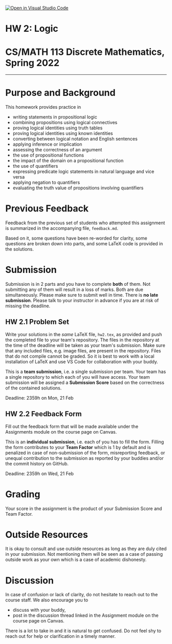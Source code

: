 [![Open in Visual Studio Code](https://classroom.github.com/assets/open-in-vscode-f059dc9a6f8d3a56e377f745f24479a46679e63a5d9fe6f495e02850cd0d8118.svg)](https://classroom.github.com/online_ide?assignment_repo_id=7076688&assignment_repo_type=AssignmentRepo)
# HW 2: Logic
# CS/MATH 113 Discrete Mathematics, Spring 2022

-------

# Purpose and Background

This homework provides practice in
- writing statements in propositional logic
- combining propositions using logical connectives
- proving logical identities using truth tables
- proving logical identities using known identities
- converting between logical notation and English sentences
- applying inference or implication
- assessing the correctness of an argument
- the use of propositional functions
- the impact of the domain on a propositional function
- the use of quantifiers
- expressing predicate logic statements in natural language and vice versa
- applying negation to quantifiers
- evaluating the truth value of propositions involving quantifiers

# Previous Feedback

Feedback from the previous set of students who attempted this assignment is summarized in the accompanying file, `feedback.md`.

Based on it, some questions have been re-worded for clarity, some questions are broken down into parts, and some LaTeX code is provided in the solutions. 

# Submission
Submission is in 2 parts and you have to complete __both__ of them. Not submitting any of them will result in a loss of marks. Both are due simultaneously. Please make sure to submit well in time. There is __no late submission__. Please talk to your instructor in advance if you are at risk of missing the deadline.

## HW 2.1 Problem Set
Write your solutions in the _same_ LaTeX file, `hw2.tex`, as provided and push the completed file to your team's repository. The files in the repository at the time of the deadline will be taken as your team's submission. Make sure that any included files, e.g. image files, are present in the repository. Files that do not compile cannot be graded. So it is best to work with a local installation of LaTeX and use VS Code for collaboration with your buddy.

This is a __team submission__, i.e. a single submission per team. Your team has a single repository to which each of you will have access. Your team submission will be assigned a __Submission Score__ based on the correctness of the contained solutions.

Deadline: 2359h on Mon, 21 Feb

## HW 2.2 Feedback Form
Fill out the feedback form that will be made available under the Assignments module on the course page on Canvas.

This is an __individual submission__, i.e. each of you has to fill the form. Filling the form contributes to your __Team Factor__ which is 1 by default and is penalized in case of non-submission of the form,  misreporting feedback, or unequal contribution to the submission as reported by your buddies and/or the commit history on GitHub.

Deadline: 2359h on Wed, 21 Feb

# Grading

Your score in the assignment is the product of your Submission Score and Team Factor.

# Outside Resources
It is okay to consult and use outside resources as long as they are duly cited in your submission. Not mentioning them will be seen as a case of passing outside work as your own which is a case of academic dishonesty.

# Discussion

In case of confusion or lack of clarity, do not hesitate to reach out to the course staff. We also encourage you to

- discuss with your buddy,
- post in the discussion thread linked in the Assignment module on the course page on Canvas.

There is a lot to take in and it is natural to get confused. Do not feel shy to reach out for help or clarification in a timely manner.
